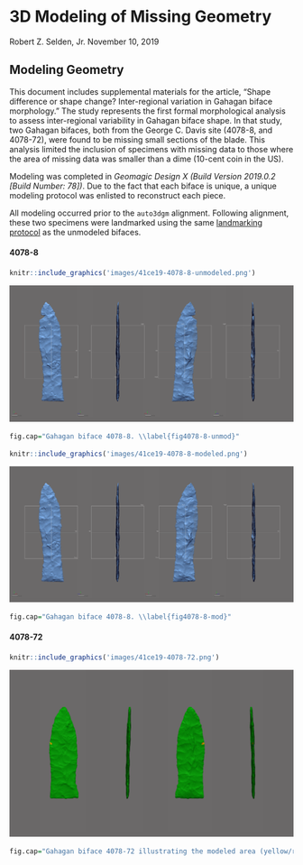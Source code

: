 3D Modeling of Missing Geometry
================
Robert Z. Selden, Jr.
November 10, 2019

## Modeling Geometry

This document includes supplemental materials for the article, “Shape
difference or shape change? Inter-regional variation in Gahagan biface
morphology.” The study represents the first formal morphological
analysis to assess inter-regional variability in Gahagan biface shape.
In that study, two Gahagan bifaces, both from the George C. Davis site
(4078-8, and 4078-72), were found to be missing small sections of the
blade. This analysis limited the inclusion of specimens with missing
data to those where the area of missing data was smaller than a dime
(10-cent coin in the US).

Modeling was completed in *Geomagic Design X (Build Version 2019.0.2
\[Build Number: 78\])*. Due to the fact that each biface is unique, a
unique modeling protocol was enlisted to reconstruct each piece.

All modeling occurred prior to the `auto3dgm` alignment. Following
alignment, these two specimens were landmarked using the same
[landmarking protocol](landmarking-protocol.md) as the unmodeled
bifaces.

#### 4078-8

``` r
knitr::include_graphics('images/41ce19-4078-8-unmodeled.png')
```

![](images/41ce19-4078-8-unmodeled.png)<!-- -->

``` r
fig.cap="Gahagan biface 4078-8. \\label{fig4078-8-unmod}"
```

``` r
knitr::include_graphics('images/41ce19-4078-8-modeled.png')
```

![](images/41ce19-4078-8-modeled.png)<!-- -->

``` r
fig.cap="Gahagan biface 4078-8. \\label{fig4078-8-mod}"
```

#### 4078-72

``` r
knitr::include_graphics('images/41ce19-4078-72.png')
```

![](images/41ce19-4078-72.png)<!-- -->

``` r
fig.cap="Gahagan biface 4078-72 illustrating the modeled area (yellow/red) contrasted with the original specimen (green). \\label{fig4078-72}"
```
